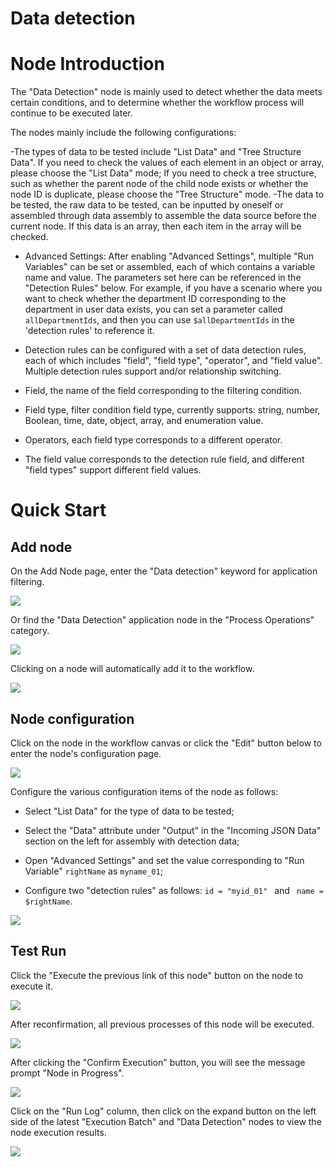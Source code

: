 # Data detection

# Node Introduction

The "Data Detection" node is mainly used to detect whether the data meets certain conditions, and to determine whether the workflow process will continue to be executed later.

The nodes mainly include the following configurations:

-The types of data to be tested include "List Data" and "Tree Structure Data". If you need to check the values of each element in an object or array, please choose the "List Data" mode; If you need to check a tree structure, such as whether the parent node of the child node exists or whether the node ID is duplicate, please choose the "Tree Structure" mode.
-The data to be tested, the raw data to be tested, can be inputted by oneself or assembled through data assembly to assemble the data source before the current node. If this data is an array, then each item in the array will be checked.

- Advanced Settings: After enabling "Advanced Settings", multiple "Run Variables" can be set or assembled, each of which contains a variable name and value. The parameters set here can be referenced in the "Detection Rules" below. For example, if you have a scenario where you want to check whether the department ID corresponding to the department in user data exists, you can set a parameter called `allDepartmentIds`, and then you can use `$allDepartmentIds` in the 'detection rules' to reference it.

- Detection rules can be configured with a set of data detection rules, each of which includes "field", "field type", "operator", and "field value". Multiple detection rules support and/or relationship switching.

- Field, the name of the field corresponding to the filtering condition.
- Field type, filter condition field type, currently supports: string, number, Boolean, time, date, object, array, and enumeration value.
- Operators, each field type corresponds to a different operator.
- The field value corresponds to the detection rule field, and different "field types" support different field values.

# Quick Start

## Add node

On the Add Node page, enter the "Data detection" keyword for application filtering.

![](../static/YRlGbDxcxouHxkxGFhAcZBSYnBh.png)

Or find the "Data Detection" application node in the "Process Operations" category.

![](../static/WADNbLZP8oeXQ4xqJdUcofMQnxd.png)

Clicking on a node will automatically add it to the workflow.

![](../static/VB67bsKKCo3KgXxq77scepiInce.png)

## Node configuration

Click on the node in the workflow canvas or click the "Edit" button below to enter the node's configuration page.

![](../static/PVccbGtnYof5P5xCi0ucqLshngE.png)

Configure the various configuration items of the node as follows:

- Select "List Data" for the type of data to be tested;
- Select the "Data" attribute under "Output" in the "Incoming JSON Data" section on the left for assembly with detection data;

- Open "Advanced Settings" and set the value corresponding to "Run Variable" `rightName` as `myname_01`;
- Configure two "detection rules" as follows: `id = "myid_01" ` and ` name = $rightName`.

![](../static/FntKbpOOfoP3cUxO0iKcKkOTnve.png)


## Test Run

Click the "Execute the previous link of this node" button on the node to execute it.

![](../static/AWgYbLB7pokpdExDEumcCMrKnjh.png)

After reconfirmation, all previous processes of this node will be executed.

![](../static/X4KKbt7oZovQ1MxMLGLcM8etnYg.png)

After clicking the "Confirm Execution" button, you will see the message prompt "Node in Progress".

![](../static/FuRHbQDaWoGi1kxkeDacUrkbnJb.png)

Click on the "Run Log" column, then click on the expand button on the left side of the latest "Execution Batch" and "Data Detection" nodes to view the node execution results.

![](../static/TOuLbo4hAogaRDxwcvnc6NWwnrg.png)
